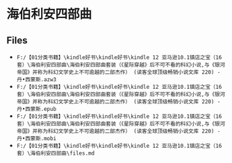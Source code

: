 # 海伯利安四部曲

## Files

- `F:/【01分类书籍】\kindle好书\kindle好书\kindle 12 亚马逊10.1镇店之宝（16套）\海伯利安四部曲\海伯利安四部曲套装（《星际穿越》后不可不看的科幻小说,与《银河帝国》并称为科幻文学史上不可逾越的二部杰作） (读客全球顶级畅销小说文库 220) - 丹•西蒙斯.azw3`
- `F:/【01分类书籍】\kindle好书\kindle好书\kindle 12 亚马逊10.1镇店之宝（16套）\海伯利安四部曲\海伯利安四部曲套装（《星际穿越》后不可不看的科幻小说,与《银河帝国》并称为科幻文学史上不可逾越的二部杰作） (读客全球顶级畅销小说文库 220) - 丹•西蒙斯.epub`
- `F:/【01分类书籍】\kindle好书\kindle好书\kindle 12 亚马逊10.1镇店之宝（16套）\海伯利安四部曲\海伯利安四部曲套装（《星际穿越》后不可不看的科幻小说,与《银河帝国》并称为科幻文学史上不可逾越的二部杰作） (读客全球顶级畅销小说文库 220) - 丹•西蒙斯.mobi`
- `F:/【01分类书籍】\kindle好书\kindle好书\kindle 12 亚马逊10.1镇店之宝（16套）\海伯利安四部曲\files.md`
